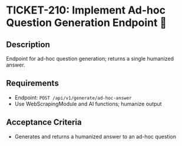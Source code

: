 # TICKET-210: Implement Ad-hoc Question Generation Endpoint 🤖

## Description
Endpoint for ad-hoc question generation; returns a single humanized answer.

## Requirements
- Endpoint: `POST /api/v1/generate/ad-hoc-answer`
- Use WebScrapingModule and AI functions; humanize output

## Acceptance Criteria
- Generates and returns a humanized answer to an ad-hoc question 